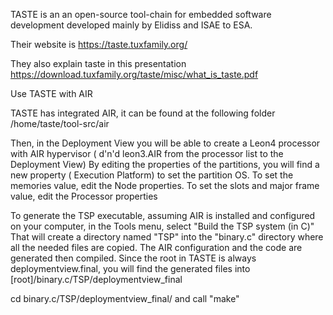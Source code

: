 TASTE is an an open-source tool-chain for embedded software development developed mainly by Elidiss and ISAE to ESA.

Their website is https://taste.tuxfamily.org/

They also explain taste in this presentation https://download.tuxfamily.org/taste/misc/what_is_taste.pdf

Use TASTE with AIR

TASTE has integrated AIR, it can be found at the following folder
/home/taste/tool-src/air


Then, in the Deployment View you will be able to create a Leon4 processor with AIR hypervisor ( d'n'd leon3.AIR from the processor list to the Deployment View)
By editing the properties of the partitions, you will find a new property ( Execution Platform) to set the partition OS. 
To set the memories value, edit the Node properties.
To set the slots and major frame value, edit the Processor properties

To generate the TSP executable, assuming AIR is installed and configured on your computer, in the Tools menu, 
select "Build the TSP system (in C)" 
That will create a directory named "TSP" into the "binary.c" directory where all the needed files are copied.
The AIR configuration and the code are generated then compiled.
Since the root in TASTE is always deploymentview.final, you will find the generated files into [root]/binary.c/TSP/deploymentview_final


cd binary.c/TSP/deploymentview_final/
and call "make"

